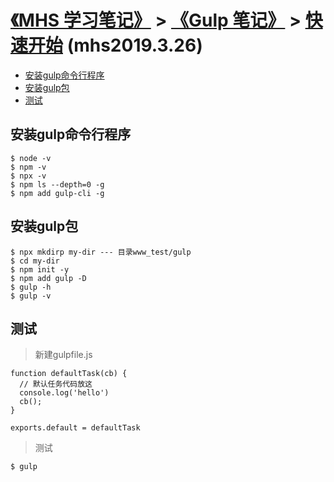 # [《MHS 学习笔记》] > [《Gulp 笔记》] > [快速开始] (mhs2019.3.26)

- [安装gulp命令行程序]
- [安装gulp包]
- [测试]

## <span id="install">安装gulp命令行程序</span>
```
$ node -v
$ npm -v
$ npx -v
$ npm ls --depth=0 -g
$ npm add gulp-cli -g
```
## <span id="install-gulp">安装gulp包</span>
```
$ npx mkdirp my-dir --- 目录www_test/gulp
$ cd my-dir
$ npm init -y
$ npm add gulp -D
$ gulp -h
$ gulp -v
```
## <span id="test">测试</span>
> 新建gulpfile.js
```
function defaultTask(cb) {
  // 默认任务代码放这
  console.log('hello')
  cb();
}

exports.default = defaultTask
```
> 测试
```
$ gulp
```

##
[《MHS 学习笔记》]: https://mhsnet.github.io/mhsstudynotes/ "《MHS 学习笔记》"
[《Gulp 笔记》]: https://mhsnet.github.io/mhsstudynotes/tools/build/gulp/index.html "《Gulp 笔记》"
[快速开始]: https://mhsnet.github.io/mhsstudynotes/tools/build/gulp/quick-start.html "快速开始"

[安装gulp命令行程序]: https://mhsnet.github.io/mhsstudynotes/tools/build/gulp/quick-start.html#install "安装gulp命令行程序"
[安装gulp包]: https://mhsnet.github.io/mhsstudynotes/tools/build/gulp/quick-start.html#install-gulp "安装gulp包"
[测试]: https://mhsnet.github.io/mhsstudynotes/tools/build/gulp/quick-start.html#test "测试"